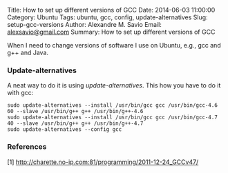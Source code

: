 Title: How to set up different versions of GCC
Date: 2014-06-03 11:00:00
Category: Ubuntu
Tags: ubuntu, gcc, config, update-alternatives
Slug: setup-gcc-versions
Author: Alexandre M. Savio
Email: alexsavio@gmail.com
Summary: How to set up different versions of GCC

When I need to change versions of software I use on Ubuntu, e.g., gcc and g++ and Java.

### Update-alternatives

A neat way to do it is using *update-alternatives*. This how you have to do it with gcc:

    sudo update-alternatives --install /usr/bin/gcc gcc /usr/bin/gcc-4.6 60 --slave /usr/bin/g++ g++ /usr/bin/g++-4.6
    sudo update-alternatives --install /usr/bin/gcc gcc /usr/bin/gcc-4.7 40 --slave /usr/bin/g++ g++ /usr/bin/g++-4.7
    sudo update-alternatives --config gcc

### References

[1] <http://charette.no-ip.com:81/programming/2011-12-24_GCCv47/>
